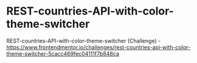 # REST-countries-API-with-color-theme-switcher
REST-countries-API-with-color-theme-switcher (Challenge) - https://www.frontendmentor.io/challenges/rest-countries-api-with-color-theme-switcher-5cacc469fec04111f7b848ca
